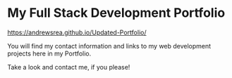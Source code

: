 # My Full Stack Development Portfolio

https://andrewsrea.github.io/Updated-Portfolio/

You will find my contact information and links to my web development projects here in my Portfolio.

Take a look and contact me, if you please!
